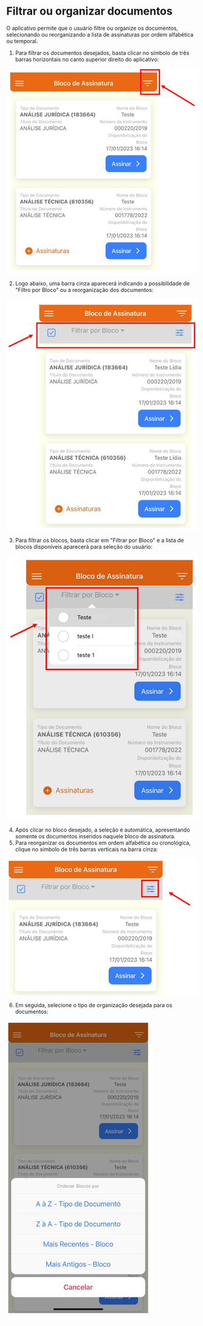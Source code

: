 # Filtrar ou organizar documentos

O aplicativo permite que o usuário filtre ou organize os documentos, selecionando ou reorganizando a lista de assinaturas por ordem alfabética ou temporal.

1. Para filtrar os documentos desejados, basta clicar no símbolo de três barras horizontais no canto superior direito do aplicativo:

![](<../../../.gitbook/assets/image (12).png>)

2. Logo abaixo, uma barra  cinza aparecerá indicando a possibilidade de "Filtro por Bloco" ou a reorganização dos documentos:

<mark style="color:red;"></mark>![](<../../../.gitbook/assets/image (50).png>)<mark style="color:red;"></mark>

3. Para filtrar os blocos, basta clicar em "Filtrar por Bloco" e a lista de blocos disponíveis aparecerá para seleção do usuário:

<mark style="color:red;"></mark>![](<../../../.gitbook/assets/image (74).png>)<mark style="color:red;"></mark>

4. Após clicar no bloco desejado, a seleção é automática, apresentando somente os documentos inseridos naquele bloco de assinatura.
5. Para reorganizar os documentos em ordem alfabética ou cronológica, clique no símbolo de três barras verticais na barra cinza:

<mark style="color:red;"></mark>![](<../../../.gitbook/assets/image (3).png>)<mark style="color:red;"></mark>

6. Em seguida, selecione o tipo de organização desejada para os documentos:

<mark style="color:red;"></mark>![](<../../../.gitbook/assets/image (33).png>)<mark style="color:red;"></mark>

